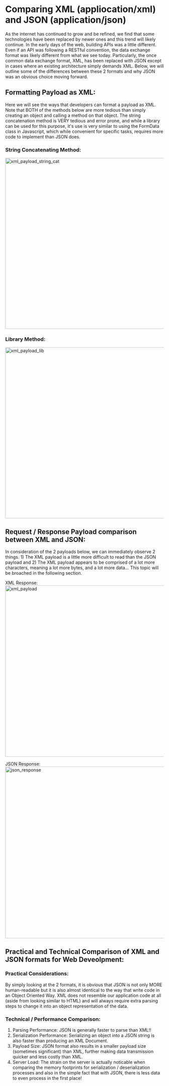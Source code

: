 # Comparing XML (appliocation/xml) and JSON (application/json)

As the internet has continued to grow and be refined, we find that some technologies have been replaced by newer ones and this trend will likely continue. In the early days of the web, building APIs was a little different. Even if an API was following a RESTful convention, the data exchange format was likely different from what we see today. Particularly, the once common data exchange format, XML, has been replaced with JSON except in cases where an existing architecture simply demands XML. Below, we will outline some of the differences between these 2 formats and why JSON was an obvious choice moving forward.

## Formatting Payload as XML:
Here we will see the ways that developers can format a payload as XML. Note that BOTH of the methods below are more tedious than simply creating an object and calling a method on that object. The string concatenation method is VERY tedious and error prone, and while a library can be used for this purpose, it's use is very similar to using the FormData class in Javascript, which while convenient for specific tasks, requires more code to implement than JSON does.

### String Concatenating Method:
<img width="543" alt="xml_payload_string_cat" src="https://github.com/crespohector/System-Design-Lecture-In-Mod-7/assets/107947798/bae9a451-195e-4e2e-bc3f-0f0101fc4f6f">

### Library Method:
<img width="544" alt="xml_payload_lib" src="https://github.com/crespohector/System-Design-Lecture-In-Mod-7/assets/107947798/4aa65ae4-1f59-485e-a23c-c923229e5a40">

## Request / Response Payload comparison between XML and JSON:
In consideration of the 2 payloads below, we can immediately observe 2 things. 1) The XML payload is a little more difficult to read than the JSON payload and  2) The XML payload appears to be comprised of a lot more characters, meaning a lot more bytes, and a lot more data... This topic will be broached in the following section.

XML Response:</br>
<img width="545" alt="xml_payload" src="https://github.com/crespohector/System-Design-Lecture-In-Mod-7/assets/107947798/7e961df7-807c-4faa-9349-29f3669a4704">

JSON Response:</br>
<img width="546" alt="json_response" src="https://github.com/crespohector/System-Design-Lecture-In-Mod-7/assets/107947798/b36ac857-cf33-4e9b-a5f6-88bfabb5d3b5">

## Practical and Technical Comparison of XML and JSON formats for Web Deveolpment:

### Practical Considerations:
By simply looking at the 2 formats, it is obvious that JSON is not only MORE human-readable but it is also almost identical to the way that write code in an Object Oriented Way. XML does not resemble our application code at all (aside from looking similar to HTML) and will always require extra parsing steps to change it into an object representation of the data.

### Technical / Performance Comparison:

1. Parsing Performance: JSON is generally faster to parse than XML!!
2. Serialization Performance: Serializing an object into a JSON string is also faster than producing an XML Document.
3. Payload Size: JSON format also results in a smaller payload size (sometimes significant) than XML, further making data transmission quicker and less costly than XML.
4. Server Load: The strain on the server is actually noticable when comparing the memory footprints for serialization / deserialization processes and also in the simple fact that with JSON, there is less data to even process in the first place!
